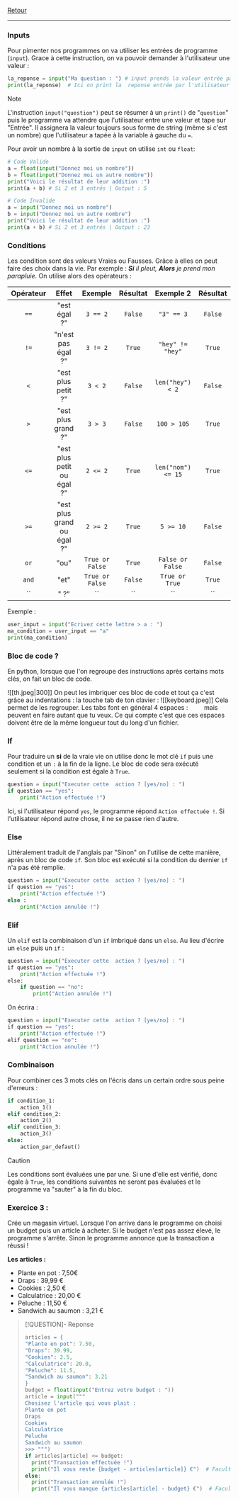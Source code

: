 [Retour](Summary)
___

### Inputs
Pour pimenter nos programmes on va utiliser les entrées de programme (`input`).
Grace à cette instruction, on va pouvoir demander à l'utilisateur une valeur :
```py
la_reponse = input("Ma question : ") # input prends la valeur entrée par l'utilisateur
print(la_reponse)  # Ici on print la  reponse entrée par l'utilisateur
```

> [!NOTE]
> L'instruction `input("question")` peut se résumer à un `print()` de "`question`" puis le programme va attendre que l'utilisateur entre une valeur et tape sur "Entrée". Il assignera la valeur toujours sous forme de string (même si c'est un nombre) que l'utilisateur a tapée à la variable à gauche du `=`.

Pour avoir un nombre à la sortie de `input` on utilise `int` ou `float`:
```py
# Code Valide
a = float(input("Donnez moi un nombre"))
b = float(input("Donnez moi un autre nombre"))
print("Voici le résultat de leur addition :")
print(a + b) # Si 2 et 3 entrés | Output : 5

# Code Invalide
a = input("Donnez moi un nombre")
b = input("Donnez moi un autre nombre")
print("Voici le résultat de leur addition :")
print(a + b) # Si 2 et 3 entrés | Output : 23
```


### Conditions
Les condition sont des valeurs Vraies ou Fausses.
Grâce à elles on peut faire des choix dans la vie. Par exemple : ***Si** il pleut, **Alors** je prend mon parapluie*.
On utilise alors des opérateurs :

| Opérateur | Effet | Exemple | Résultat | Exemple 2 | Résultat |
| :--: | :--: | :--: | :--: | :--: | :--: |
| `==` | "est égal ?" | `3 == 2` | `False` | `"3" == 3` | `False` |
| `!=` | "n'est pas égal ?" | `3 != 2` | `True` | `"hey" != "hey"` | `True` |
| `<` | "est plus petit ?" | `3 < 2` | `False` | `len("hey") < 2` | `False` |
| `>` | "est plus grand ?" | `3 > 3` | `False` | `100 > 105` | `True` |
| `<=` | "est plus petit ou égal ?" | `2 <= 2` | `True` | `len("nom") <= 15` | `True` |
| `>=` | "est plus grand ou égal ?" | `2 >= 2` | `True` | `5 >= 10` | `False` |
| `or` | "ou" | `True or False` | `True` | `False or False` | `False` |
| `and` | "et" | `True or False` | `False` | `True or True` | `True` |
| `` | " ?" | `` | `` | `` | `` |
Exemple :
```py
user_input = input("Ecrivez cette lettre > a : ")
ma_condition = user_input == "a"
print(ma_condition)
```


### Bloc de code ?

En python, lorsque que l'on regroupe des instructions après certains mots clés, on fait un bloc de code. 

![[th.jpeg|300]]
On peut les imbriquer ces bloc de code et tout ça c'est grâce au indentations : la touche tab de ton clavier :
![[keyboard.jpeg]]
Cela permet de les regrouper. Les tabs font en général 4 espaces : `    ` mais peuvent en faire autant que tu veux. Ce qui compte c'est que ces espaces doivent être de la même longueur tout du long d'un fichier.

### If
Pour traduire un **si** de la vraie vie on utilise donc le mot clé `if` puis une condition et un `:` à la fin de la ligne. Le bloc de code sera exécuté seulement si la condition est égale à `True`.
```py
question = input("Executer cette  action ? [yes/no] : ")
if question == "yes":
	print("Action effectuée !")
```
Ici, si l'utilisateur répond `yes`, le programme répond `Action effectuée !`. Si l'utilisateur répond autre chose, il ne se passe rien d'autre.

### Else
Littéralement traduit de l'anglais par "Sinon" on l'utilise de cette manière, après un bloc de code `if`. Son bloc est exécuté si la condition du dernier `if` n'a pas été remplie.
```py
question = input("Executer cette  action ? [yes/no] : ")
​if question == "yes":
	print("Action effectuée !")
else :
	print("Action annulée !")
```

### Elif
Un `elif` est la combinaison d'un `if` imbriqué dans un `else`.
Au lieu d'écrire un `else` puis un `if` :
```py
question = input("Executer cette  action ? [yes/no] : ")
​if question == "yes":
	print("Action effectuée !")
​else:
	if question == "no":
		print("Action annulée !")
```
On écrira :
```py
question = input("Executer cette  action ? [yes/no] : ")
​if question == "yes":
	print("Action effectuée !")
​elif question == "no":
	print("Action annulée !")
```

### Combinaison
Pour combiner ces 3 mots clés on l'écris dans un certain ordre sous peine d'erreurs :
```py
if condition_1:
	action_1()
elif condition_2:
	action_2()
elif condition_3:
	action_3()
else:
	action_par_defaut()
```

> [!CAUTION]
> Les conditions sont évaluées une par une. Si une d'elle est vérifié, donc égale à `True`, les conditions suivantes ne seront pas évaluées et le programme va "sauter" à la fin du bloc.

### Exercice 3 :
Crée un magasin virtuel. Lorsque l'on arrive dans le programme on choisi un budget puis un article à acheter. Si le budget n'est pas assez élevé, le programme s'arrête. Sinon le programme annonce que la transaction a réussi !

**Les articles :**
- Plante en pot : 7,50€
- Draps : 39,99 €
- Cookies : 2,50 €
- Calculatrice : 20,00 €
- Peluche : 11,50 €
- Sandwich au saumon : 3,21 €

> [!QUESTION]- Reponse
> ```py
> articles = {
> "Plante en pot": 7.50,
> "Draps": 39.99,
> "Cookies": 2.5,
> "Calculatrice": 20.0,
> "Peluche": 11.5,
> "Sandwich au saumon": 3.21
> }
> budget = float(input("Entrez votre budget : "))
> article = input("""
> Chosisez l'article qui vous plait :
> Plante en pot
> Draps
> Cookies
> Calculatrice
> Peluche
> Sandwich au saumon
> >>> """)
> if articles[article] <= budget:
> 	print("Transaction effectuée !")
> 	print("Il vous reste {budget - articles[article]} €")  # Facultatif
> else:
> 	print("Transaction annulée !")
> 	print("Il vous manque {articles[article] - budget} €")  # Facultatif
> ```

